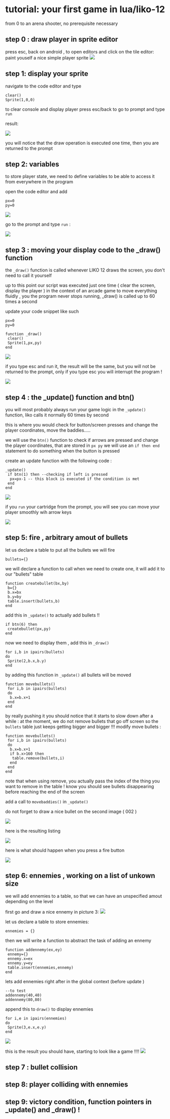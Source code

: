 # tutorial: your first game in lua/liko-12

from 0 to an arena shooter,
no prerequisite necessary

## step 0 : draw player in sprite editor

press esc, back on android , to open editors and click on the tile editor:
paint youself a nice simple player sprite
![](1_paint_ply.gif)

## step 1: display your sprite 

navigate to the code editor and type

```
clear()
Sprite(1,0,0)
```

to clear console and display player
press esc/back to go to prompt and type
`run`

result:

![](2_cleardisp.gif)

you will notice that the draw operation is executed one time,
then you are returned to the prompt 

## step 2: variables 

to store player state, we need to define variables
to be able to access it from everywhere in the program

open the code editor and add 

```
px=0
py=0
```

![](3_variables.png)

go to the prompt and type `run` :

![](4_result.png)
 
## step 3 : moving your display code to the _draw() function

the `_draw()` function is called whenever LIKO 12 draws the screen,
you don't need to call it yourself

up to this point our script was executed just one time ( clear the screen, display the player )
in the context of an arcade game to move everything fluidly , you the program never stops running,
_draw() is called up to 60 times a second

update your code snippet like such

```
px=0
py=0

function _draw()
 clear()
 Sprite(1,px,py)
end
```
 ![](s3code.png)
 
if you type esc and run it, the result will be the same, but you will not be returned to the prompt,
only if you type esc you will interrupt the program !

![](s3result.png)
 
## step 4 : the _update() function and btn()

you will most probably always run your game logic in the `_update()` function,
liko calls it normally 60 times by second

this is where you would check for button/screen presses and change the player coordinates,
move the baddies.....

we will use the `btn()` function to check if arrows are pressed and change the player coordinates,
that are stored in 
`px
py`
we will use an ` if then end ` statement to do something when the button is pressed


create an update function with the following code :
```
_update()
 if btn(1) then --checking if left is pressed
  px=px-1 -- this block is executed if the condition is met
 end
end
```
![](s4code.png)


if you `run` your cartridge from the prompt,
you will see you can move your player smoothly wih arrow keys

![](s4result.gif)

## step 5: fire , arbitrary amout of bullets

let us declare a table to put all the bullets we will fire
```
bullets={}
```


we will declare a function to call when we need to create one,
it will add it to our "bullets" table
```
function createbullet(bx,by)
 b={}
 b.x=bx
 b.y=by
 table.insert(bullets,b)
end
```

add this in ```_update()``` to actually add bullets !!
```
if btn(6) then
 createbullet(px,py)
end
```

now we need to display them , add this in ```_draw() ```
```
for i,b in ipairs(bullets)
do
 Sprite(2,b.x,b.y)
end
```


by adding this function in ```_update()``` 
all bullets will be moved
```
function movebullets()
 for i,b in ipairs(bullets)
 do
  b.x=b.x+1
 end
end
```

by really pushing it you should notice that it starts to slow down after a while :
at the moment, we do not remove bullets that go off screen so the ```bullets``` table 
just keeps getting bigger and bigger !!!
modify move bullets :
```
function movebullets()
 for i,b in ipairs(bullets)
 do
  b.x=b.x+1
  if b.x>160 then
   table.remove(bullets,i)
  end
 end
end
```

note that when using remove, you actually pass the index of the thing you want to remove in the table !
know you should see bullets disappearing before reaching the end of the screen

add a call to ```movebaddies()``` in ```_update()```

do not forget to draw a nice bullet on the second image ( 002 )

![](s5draw.png)

here is the resulting listing 

![](s5scrollcode.gif)

here is what should happen when you press a fire button

![](s5result.gif)


## step 6: ennemies , working on a list of unkown size

we will add ennemies to a table,
so that we can have an unspecified amout depending on the level

first go and draw a nice ennemy in picture 3:
![](s6draw.png)


let us declare a table to store ennemies:
```
ennemies = {}
```

then we will write a function to abstract the task of adding an ennemy 
```
function addennemy(ex,ey)
 ennemy={}
 ennemy.x=ex
 ennemy.y=ey
 table.insert(ennemies,ennemy)
end
```

lets add ennemies right after in the global context (before update )
```
--to test
addennemy(40,40)
addennemy(80,80)
```

append this to ```draw()``` to display ennemies 
```
for i,e in ipairs(ennemies)
do
 Sprite(3,e.x,e.y)
end
```

![](s6code.gif)


this is the result you should have, starting to look like a game !!!!
![](s6result.gif)



## step 7 : bullet collision
## step 8: player colliding with ennemies

## step 9: victory condition, function pointers in _update() and _draw() !
